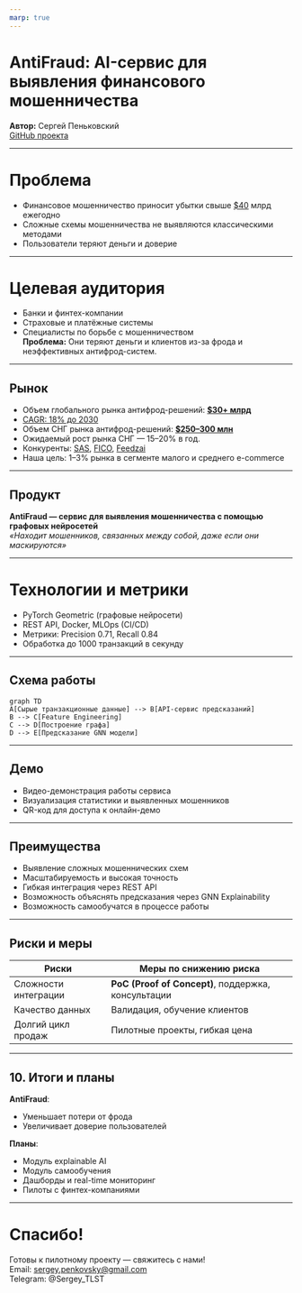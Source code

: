 ```yaml
---
marp: true
---
```


# AntiFraud: AI-сервис для выявления финансового мошенничества

**Автор:** Сергей Пеньковский  
[GitHub проекта](https://github.com/pese-git/mfdp-fin-fraud-detection-service)

---

# Проблема  
- Финансовое мошенничество приносит убытки свыше [$40](https://www.ftc.gov/news-events/news/press-releases/2025/03/new-ftc-data-show-big-jump-reported-losses-fraud-125-billion-2024) млрд ежегодно  
- Сложные схемы мошенничества не выявляются классическими методами  
- Пользователи теряют деньги и доверие

---

# Целевая аудитория  
- Банки и финтех-компании  
- Страховые и платёжные системы  
- Специалисты по борьбе с мошенничеством  
**Проблема:** Они теряют деньги и клиентов из-за фрода и неэффективных антифрод-систем.

---

## Рынок

- Объем глобального рынка антифрод-решений: **[$30+ млрд](https://market.us/report/anti-fraud-solutions-market)**
- [CAGR: 18% до 2030](https://www.custommarketinsights.com/report/fraud-detection-and-prevention-market)
- Объем СНГ рынка антифрод-решений: **[$250–300 млн](https://my.idc.com/getdoc.jsp?containerId=EUR148523023)**
- Ожидаемый рост рынка СНГ — 15–20% в год.
- Конкуренты: [SAS](https://www.sas.com/en_us/home.html), [FICO](https://www.fico.com/en/products/fico-falcon-fraud-manager), [Feedzai](https://www.feedzai.com/)
- Наша цель: 1–3% рынка в сегменте малого и среднего e-commerce

---
## Продукт  
**AntiFraud — сервис для выявления мошенничества с помощью графовых нейросетей**  
*«Находит мошенников, связанных между собой, даже если они маскируются»*

---
# Технологии и метрики  
- PyTorch Geometric (графовые нейросети)  
- REST API, Docker, MLOps (CI/CD)  
- Метрики: Precision 0.71, Recall 0.84 
- Обработка до 1000 транзакций в секунду

---
## Схема работы

```mermaid
graph TD
A[Сырые транзакционные данные] --> B[API-сервис предсказаний]
B --> C[Feature Engineering]
C --> D[Построение графа]
D --> E[Предсказание GNN модели]
```

---
## Демо  
- Видео-демонстрация работы сервиса  
- Визуализация статистики и выявленных мошенников  
- QR-код для доступа к онлайн-демо

---
## Преимущества  
- Выявление сложных мошеннических схем  
- Масштабируемость и высокая точность  
- Гибкая интеграция через REST API  
- Возможность объяснять предсказания через GNN Explainability
- Возможность самообучатся в процессе работы

---
## Риски и меры  
| Риски                | Меры по снижению риска                              |
| -------------------- | --------------------------------------------------- |
| Сложности интеграции | **PoC (Proof of Concept)**, поддержка, консультации |
| Качество данных      | Валидация, обучение клиентов                        |
| Долгий цикл продаж   | Пилотные проекты, гибкая цена                       |

---

## 10. Итоги и планы

**AntiFraud**:
- Уменьшает потери от фрода
- Увеличивает доверие пользователей

**Планы**:
- Модуль explainable AI
- Модуль самообучения
- Дашборды и real-time мониторинг
- Пилоты с финтех-компаниями

---

# Спасибо!  
Готовы к пилотному проекту — свяжитесь с нами!  
Email: sergey.penkovsky@gmail.com  
Telegram: @Sergey_TLST  
